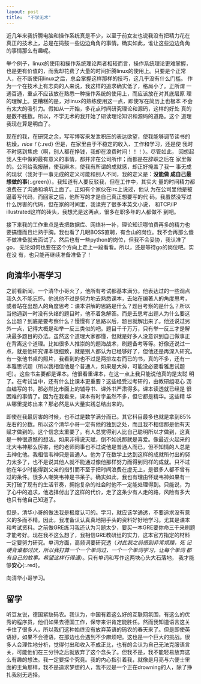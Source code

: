 ```yaml
---
layout: post
title:  "不学无术"
---
```


近几年来我折腾电脑和操作系统真是不少，以至于前女友也说我没有把精力花在
真正的技术上，总是在捣鼓一些边边角角的事情。确实如此，谁让这些边边角角
的事情那么有趣呢。

举个例子，linux的使用和操作系统理论两者相较而言，操作系统理论更难掌握，
也是更有价值的，而我却花费了大量的时间折腾linux的使用上。只要是个正常
人，在不断使用linux之后，总会掌握这样那样的技巧，这几乎没有什么门槛。
作为一个在技术上有志向的人来说，我这样的追求确实低了，格局小了。正所谓
一通百通，重点不应该放在熟悉一种操作系统的使用上，而应该放在对其底层原
理的理解上。更糟糕的是，对linux的熟练使用这一点，即使写在简历上也根本
不会有太大的吸引力。假如从一开始，多花点时间研究理论和源码，这样的好处
真的是数不胜数。所以，不学无术的我开始了研读理论知识和源码的道路。这个
道理我现在算是明白了。

现在的我，在研究之余，写写博客来发泄积压的表达欲望，使我能够调节读书的
枯燥，*nice！*{:.red} 但是，在家里由于不稳定的收入、工作和学习，还是使
我时不时感到焦虑（啊，别人都在挣钱，我却在浪费时间！！！）。尽管如此，
回想起我人生中做的最有意义的事情，都并非在公司所作；而都是在辞职之后在
家里做的。公司给我报酬，使我麻木，使我有所谓的成就感，却正好掩盖了我一
事无成的现状（我对于一事无成的定义可能和别人不同，我的定义是：**没能做
成自己最想做的事**{:.green}）。我知道有人要反驳我，但在工作中，其实大
量的时间精力都浪费在了沟通和填坑上面了。正如有个家伙在irc上说过，他认
为在公司里他是被逼着写代码，而回家之后，他所写的才是自己真正想要写的代
码。我虽然没写过什么厉害的代码，但在家的时间里，我读完了很多本英文小说，
和TCP/IP illustrated这样的砖头，我想光是这两点，很多在职多年的人都做不
到吧。

接下来我的工作重点是去把数据库、网络补一补，理论知识哪怕费再多的精力也
要搞懂而且烂熟于胸。我也看了几眼BOSS直聘，有金山的岗位。我不会再那么傻
不做准备就去面试了。然后也有一些python的岗位，但我不会妥协，我认准了go，
无论如何也要在这个方向上走上一段看看。所以，还是等待go的岗位吧。实在没
有，也只能再继续准备准备了！

## 向清华小哥学习

之前看新闻，一个清华小哥火了，他所有考试都基本满分。他表达过的一些观点
我久久不能忘怀。他说他不过是努力地去熟悉课本，去站在编著人的角度思考，
或者站在出题人的角度思考：课本讲解的思路是什么？题目考察的是什么？所以
当他遇到一时没有头绪的题目时，他不着急解答。而是去思考出题人为什么要这
么出题？到底是要考察什么？慢慢有了思路以后，题目就解出来了。他还说过另
外一点，记得大概是和举一反三类似的吧。题目千千万万，只有举一反三才是解
决最多题目的办法。虽然这个道理大家都懂，但就是好多人没意识到自己做事正
在背离这个道理。比如很多人推崇的的题海战术，刷题备考等等。好像还说过一
点，就是他研究课本很细致，就是别人都认为已经够好了，但他还是再深入研究。
有一张他书桌的照片，我看到的也不过是两排左右而已的书，真的不多，还有一
本雅思试题（所以我相信他是个普通人，如果是大神，可能没必要看雅思试题
吧）。这些书主要都是课本。他很看重课本，在这一点上我只能说他真的是太聪
明了。在考试当中，还有什么比课本更重要？这些经受过考研的，由教研组呕心
沥血编写的书，那必然比市面上的辅导书、课外书严肃得多。课本读透就已经是
很困难的事情了。因为在我看来，课本有时字虽然不多，但它都是精华。这些精
华从哪里提炼出来？那必然是从大量实践总结出来的。

即使在我最厉害的时候，也不过是数学满分而已。其它科目最多也就是拿到85%
左右的分数。所以这个清华小哥一定有他的独到之处，而且我不相信那是他有天
赋才做到的。这个信念太重要了。有人总觉得别人比自己聪明所以才做到，这真
是一种很遗憾的想法。如果非得说天赋，倒不如说那就是喜爱。像最近火起来的
北大韦神那么厉害，他的老师同事也不过说他是普通人而已，但不知情的人总是
去神化他。我相信韦神只是普通人。他为了在数学上达到这样的成就所付出的努
力太多了，也不是说其他人就不能通过像他那样努力而得到同样的成就。只不过
他在年少时能得到父亲的指引而不至于把时间浪费在虚无上，是很多人都不曾有
过的条件。很多人嘲笑韦神是书呆子。确实如此，我也有理由怀疑韦神如果有一
天打破了现有的生活节奏，拥抱复杂的社会时他不一定能处理得到。只能说，为
了心中的追求，他选择付出了这样的代价，走了这条少有人走的路，风险有多大
也只有他自己知道了。

但是，清华小哥的做法我是极度认可的。学习，就应该学通透，不要追求没有意
义的多而不精。因此，我准备认认真真地把手头的资料好好地学习。尤其是课本
和考试资料。之前做GRE练习我还认为习题太少，要买一本GRE要你命三千来刷题
才能考好。现在我不这么想了，我相信GRE教研组的实力，这本官方指定的材料
一定要努力研究。单词方面，高频词要研究透（*对此我之前感到非常烦躁，死
记硬背谁都讨厌，所以我打算一个一个单词过，一个一个单词学习，让每个单词
都有自己的故事。希望这样行得通*）。只有单词和写作这两块心头大石落地，
我才能够**安心**{:.red}。

向清华小哥学习。

## 留学

听豆友说，德国紧缺码农。我认为，中国有着这么好的互联网氛围，有这么的优
秀的程序员，他们如果去德国工作，保守来讲肯定能胜任。然而我知道语言这关
卡住了很多人，所以我们这种始终没有放弃英语的码农的春天来了。但是即使英
语好，如果不会德语，在那边也会遇到不少麻烦吧。这也是一个巨大的挑战。很
多人会理性地分析，觉得付出和收入不成正比，也有的会认为自己无法克服语言
关，可能他们在三分钟之后就放弃了这个念头了。但我不是，我不能轻易放弃这
么有趣的想法。我一定要探个究竟。我的内心指引着我，就像是月亮与六便士里
面的主角那样，我不是追求梦想的人，我不过是一个正在drowning的人，除了挣
扎我别无选择。
